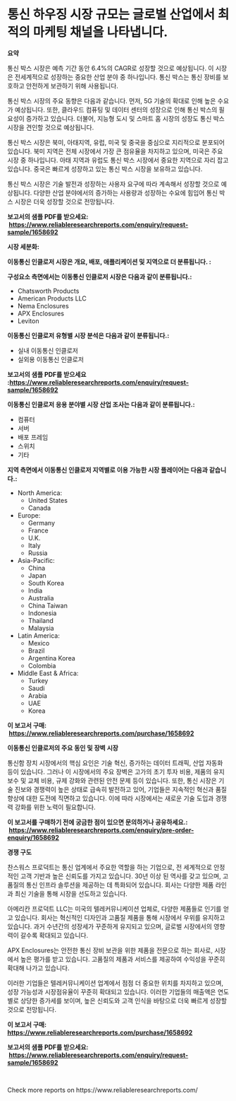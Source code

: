 <p><h1>통신 하우징 시장 규모는 글로벌 산업에서 최적의 마케팅 채널을 나타냅니다.</h1></p><p><strong>요약</strong></p>
<p><p>통신 박스 시장은 예측 기간 동안 6.4%의 CAGR로 성장할 것으로 예상됩니다. 이 시장은 전세계적으로 성장하는 중요한 산업 분야 중 하나입니다. 통신 박스는 통신 장비를 보호하고 안전하게 보관하기 위해 사용됩니다.</p><p>통신 박스 시장의 주요 동향은 다음과 같습니다. 먼저, 5G 기술의 확대로 인해 높은 수요가 예상됩니다. 또한, 클라우드 컴퓨팅 및 데이터 센터의 성장으로 인해 통신 박스의 필요성이 증가하고 있습니다. 더불어, 지능형 도시 및 스마트 홈 시장의 성장도 통신 박스 시장을 견인할 것으로 예상됩니다.</p><p>통신 박스 시장은 북미, 아태지역, 유럽, 미국 및 중국을 중심으로 지리적으로 분포되어 있습니다. 북미 지역은 전체 시장에서 가장 큰 점유율을 차지하고 있으며, 미국은 주요 시장 중 하나입니다. 아태 지역과 유럽도 통신 박스 시장에서 중요한 지역으로 자리 잡고 있습니다. 중국은 빠르게 성장하고 있는 통신 박스 시장을 보유하고 있습니다.</p><p>통신 박스 시장은 기술 발전과 성장하는 사용자 요구에 따라 계속해서 성장할 것으로 예상됩니다. 다양한 산업 분야에서의 증가하는 사용량과 성장하는 수요에 힘입어 통신 박스 시장은 더욱 성장할 것으로 전망됩니다.</p></p>
<p><strong>보고서의 샘플 PDF를 받으세요: &nbsp;<a href="https://www.reliableresearchreports.com/enquiry/request-sample/1658692">https://www.reliableresearchreports.com/enquiry/request-sample/1658692</a></strong></p>
<p><strong>시장 세분화:</strong></p>
<p><strong> 이동통신 인클로저 시장은 개요, 배포, 애플리케이션 및 지역으로 더 분류됩니다. :</strong></p>
<p><strong>구성요소 측면에서는 이동통신 인클로저 시장은 다음과 같이 분류됩니다.:</strong></p>
<p><ul><li>Chatsworth Products</li><li>American Products LLC</li><li>Nema Enclosures</li><li>APX Enclosures</li><li>Leviton</li></ul></p>
<p><strong> 이동통신 인클로저 유형별 시장 분석은 다음과 같이 분류됩니다.:</strong></p>
<p><ul><li>실내 이동통신 인클로저</li><li>실외용 이동통신 인클로저</li></ul></p>
<p><strong>보고서의 샘플 PDF를 받으세요 :<a href="https://www.reliableresearchreports.com/enquiry/request-sample/1658692">https://www.reliableresearchreports.com/enquiry/request-sample/1658692</a></strong></p>
<p><strong> 이동통신 인클로저 응용 분야별 시장 산업 조사는 다음과 같이 분류됩니다.:</strong></p>
<p><ul><li>컴퓨터</li><li>서버</li><li>배포 프레임</li><li>스위치</li><li>기타</li></ul></p>
<p><strong>지역 측면에서 이동통신 인클로저 지역별로 이용 가능한 시장 플레이어는 다음과 같습니다.:</strong></p>
<p><ul>
    <li>
        North America:
        <ul>
            <li>United States</li>
            <li>Canada</li>
        </ul>
    </li>
    <li>
        Europe:
        <ul>
            <li>Germany</li>
            <li>France</li>
            <li>U.K.</li>
            <li>Italy</li>
            <li>Russia</li>
        </ul>
    </li>
    <li>
        Asia-Pacific:
        <ul>
            <li>China</li>
            <li>Japan</li>
            <li>South Korea</li>
            <li>India</li>
            <li>Australia</li>
            <li>China Taiwan</li>
            <li>Indonesia</li>
            <li>Thailand</li>
            <li>Malaysia</li>
        </ul>
    </li>
    <li>
        Latin America:
        <ul>
            <li>Mexico</li>
            <li>Brazil</li>
            <li>Argentina Korea</li>
            <li>Colombia</li>
        </ul>
    </li>
    <li>
        Middle East & Africa:
        <ul>
            <li>Turkey</li>
            <li>Saudi</li>
            <li>Arabia</li>
            <li>UAE</li>
            <li>Korea</li>
        </ul>
    </li>
    </ul></p>
<p><strong>이 보고서 구매: &nbsp;<a href="https://www.reliableresearchreports.com/purchase/1658692">https://www.reliableresearchreports.com/purchase/1658692</a></strong></p>
<p><strong>이동통신 인클로저의 주요 동인 및 장벽 시장</strong></p>
<p><p>통신함 장치 시장에서의 핵심 요인은 기술 혁신, 증가하는 데이터 트래픽, 산업 자동화 등이 있습니다. 그러나 이 시장에서의 주요 장벽은 고가의 초기 투자 비용, 제품의 유지보수 및 교체 비용, 규제 강화와 관련된 안전 문제 등이 있습니다. 또한, 통신 시장은 기술 진보와 경쟁력이 높은 상태로 급속히 발전하고 있어, 기업들은 지속적인 혁신과 품질 향상에 대한 도전에 직면하고 있습니다. 이에 따라 시장에서는 새로운 기술 도입과 경쟁력 강화를 위한 노력이 필요합니다.</p></p>
<p><strong>이 보고서를 구매하기 전에 궁금한 점이 있으면 문의하거나 공유하세요.: &nbsp;<a href="https://www.reliableresearchreports.com/enquiry/pre-order-enquiry/1658692">https://www.reliableresearchreports.com/enquiry/pre-order-enquiry/1658692</a></strong></p>
<p><strong>경쟁 구도</strong></p>
<p><p>찬스워스 프로덕트는 통신 업계에서 주요한 역할을 하는 기업으로, 전 세계적으로 안정적인 고객 기반과 높은 신뢰도를 가지고 있습니다. 30년 이상 된 역사를 갖고 있으며, 고품질의 통신 인프라 솔루션을 제공하는 데 특화되어 있습니다. 회사는 다양한 제품 라인과 최신 기술을 통해 시장을 선도하고 있습니다.</p><p>아메리칸 프로덕트 LLC는 미국의 텔레커뮤니케이션 업체로, 다양한 제품들로 인기를 얻고 있습니다. 회사는 혁신적인 디자인과 고품질 제품을 통해 시장에서 우위를 유지하고 있습니다. 과거 수년간의 성장세가 꾸준하게 유지되고 있으며, 글로벌 시장에서의 영향력이 갈수록 확대되고 있습니다.</p><p>APX Enclosures는 안전한 통신 장비 보관을 위한 제품을 전문으로 하는 회사로, 시장에서 높은 평가를 받고 있습니다. 고품질의 제품과 서비스를 제공하여 수익성을 꾸준히 확대해 나가고 있습니다.</p><p>이러한 기업들은 텔레커뮤니케이션 업계에서 점점 더 중요한 위치를 차지하고 있으며, 성장 가능성과 시장점유율이 꾸준히 확대되고 있습니다. 이러한 기업들의 매출액은 연도별로 상당한 증가세를 보이며, 높은 신뢰도와 고객 인식을 바탕으로 더욱 빠르게 성장할 것으로 전망됩니다.</p></p>
<p><strong>이 보고서 구매: &nbsp; <a href="https://www.reliableresearchreports.com/purchase/1658692">https://www.reliableresearchreports.com/purchase/1658692</a></strong></p>
<p><strong>보고서의 샘플 PDF를 받으세요: &nbsp;<a href="https://www.reliableresearchreports.com/enquiry/request-sample/1658692">https://www.reliableresearchreports.com/enquiry/request-sample/1658692</a></strong><strong></strong></p>
<p>&nbsp;</p>
<p>Check more reports on https://www.reliableresearchreports.com/</p>